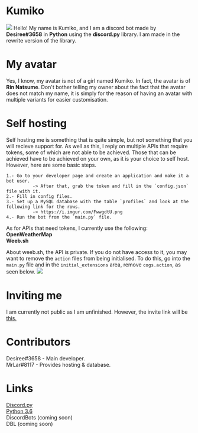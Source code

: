 # Kumiko
![](https://pre00.deviantart.net/234d/th/pre/i/2014/340/e/5/natsume_rin_vector_by_trafx99-d88v37v.png)
Hello! My name is Kumiko, and I am a discord bot made by **Desiree#3658** in **Python** using the **discord.py** library. I am made in the
rewrite version of the library.

# My avatar
Yes, I know, my avatar is not of a girl named Kumiko. In fact, the avatar is of **Rin Natsume**. Don't bother telling my owner about the
fact that the avatar does not match my name, it is simply for the reason of having an avatar with multiple variants for easier
customisation.

# Self hosting
Self hosting me is something that is quite simple, but not something that you will recieve support for. As well as this, I reply on
multiple APIs that require tokens, some of which are not able to be achieved. Those that can be achieved have to be achieved on your own,
as it is your choice to self host. However, here are some basic steps.

```
1.- Go to your developer page and create an application and make it a bot user.
          -> After that, grab the token and fill in the `config.json` file with it.
2.- Fill in config files.
3.- Set up a MySQL database with the table `profiles` and look at the following link for the rows.
          -> https://i.imgur.com/FwwgdtU.png
4.- Run the bot from the `main.py` file.
```
As for APIs that need tokens, I currently use the following:
<br>**OpenWeatherMap**</br>
**Weeb.sh**

About weeb.sh, the API is private. If you do not have access to it, you may want to remove the `action` files from being initialised. To
do this, go into the `main.py` file and in the `initial_extensions` area, remove `cogs.action`, as seen below.
![](https://i.imgur.com/M7EH8Us.gif)

# Inviting me
I am currently not public as I am unfinished. However, the invite link will be [this.](http://is.gd/kumiko)

# Contributors
Desiree#3658 - Main developer.
<br>MrLar#8117 - Provides hosting & database.</br>

# Links
[Discord.py](https://github.com/Rapptz/discord.py)
<br>[Python 3.6](https://www.python.org/downloads/release/python-360/)</br>
DiscordBots (coming soon)
<br>DBL (coming soon)</br>
